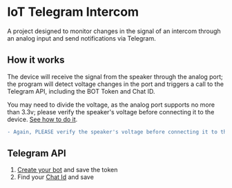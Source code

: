 # IoT Telegram Intercom

A project designed to monitor changes in the signal of an intercom through an analog input and send notifications via Telegram.

## How it works

The device will receive the signal from the speaker through the analog port; the program will detect voltage changes in the port and triggers a call to the Telegram API, including the BOT Token and Chat ID.

You may need to divide the voltage, as the analog port supports no more than 3.3v; please verify the speaker's voltage before connecting it to the device. [See how to do it](https://ohmslawcalculator.com/voltage-divider-calculator).

```diff
- Again, PLEASE verify the speaker's voltage before connecting it to the device.
```

## Telegram API

1. [Create your bot](https://core.telegram.org/bots/tutorial#obtain-your-bot-token) and save the token
2. Find your [Chat Id](https://www.alphr.com/find-chat-id-telegram) and save

